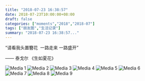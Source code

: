 ```yaml
---
title: "2018-07-23 16:38:57"
date: 2018-07-23T10:00:00+08:00
draft: false
categories: ["moments","2018","2018-07"]
tags: ["朋友圈","生活记录"]
summary: "2018-07-23 16:38:57..."
---
```


“请看我头置簪花 
一路走来 一路盛开”

—— 泰戈尔 《生如夏花》

![Media 1](/Moments/photos/2018-07-23/201807231638570.jpg)
![Media 2](/Moments/photos/2018-07-23/201807231638571.jpg)
![Media 3](/Moments/photos/2018-07-23/201807231638572.jpg)
![Media 4](/Moments/photos/2018-07-23/201807231638573.jpg)
![Media 5](/Moments/photos/2018-07-23/201807231638574.jpg)
![Media 6](/Moments/photos/2018-07-23/201807231638575.jpg)
![Media 7](/Moments/photos/2018-07-23/201807231638576.jpg)
![Media 8](/Moments/photos/2018-07-23/201807231638577.jpg)
![Media 9](/Moments/photos/2018-07-23/201807231638578.jpg)


